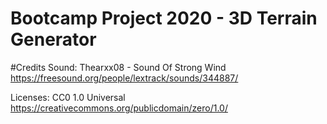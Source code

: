 # Bootcamp Project 2020 - 3D Terrain Generator

#Credits
Sound: Thearxx08 - Sound Of Strong Wind
https://freesound.org/people/lextrack/sounds/344887/

Licenses: CC0 1.0 Universal 
https://creativecommons.org/publicdomain/zero/1.0/
